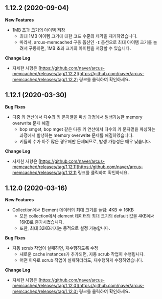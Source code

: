 ## 1.12.2 (2020-09-04)

**New Features**

- 1MB 초과 크기의 아이템 저장
  - 최대 1MB 아이템 크기에 대한 코드 수준의 제약을 제거하였습니다.
  - 따라서, arcus-memcached 구동 옵션인 `-I` 옵션으로 최대 아이템 크기를 늘려서 구동하면, 1MB 초과 크기의 아이템을 저장할 수 있습니다.
  
**Change Log**

- 자세한 사항은 [https://github.com/naver/arcus-memcached/releases/tag/1.12.2](https://github.com/naver/arcus-memcached/releases/tag/1.12.2) 링크를 클릭하여 확인하세요.

## 1.12.1 (2020-03-30)

**Bug Fixes**

- 다중 키 연산에서 다수의 키 문자열을 파싱 과정에서 발생가능한 memory overwrite 문제 해결
  - bop smget, bop mget 같은 다중 키 연산에서 다수의 키 문자열을 파싱하는 과정에서 발생하는 memory overwrite 문제를 해결하였습니다.
  - 키들의 수가 아주 많은 경우에만 문제되므로, 발생 가능성은 매우 낮습니다.
    
**Change Log**

- 자세한 사항은 [https://github.com/naver/arcus-memcached/releases/tag/1.12.1](https://github.com/naver/arcus-memcached/releases/tag/1.12.1) 링크를 클릭하여 확인하세요.

## 1.12.0 (2020-03-16)

**New Features**

- Collection에서 Element 데이터의 최대 크기를 늘림: 4KB => 16KB
  - 모든 collection에서 element 데이터의 최대 크기의 default 값을 4KB에서 16KB로 증가시켰습니다.
  - 또한, 최대 32KB까지는 동적으로 설정 가능합니다.
  
**Bug Fixes**

- 자동 scrub 작업이 실패하면, 재수행하도록 수정
  - 새로운 cache instances가 추가되면, 자동 scrub 작업이 수행됩니다.
  - 어떤 이유로 scrub 작업이 실패하더라도, 재수행하게 수정하였습니다.
  
**Change Log**

- 자세한 사항은 [https://github.com/naver/arcus-memcached/releases/tag/1.12.0](https://github.com/naver/arcus-memcached/releases/tag/1.12.0) 링크를 클릭하여 확인하세요.




